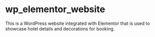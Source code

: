 # wp_elementor_website
This is a WordPress website integrated with Elementor that is used to showcase hotel details and decorations for booking.

